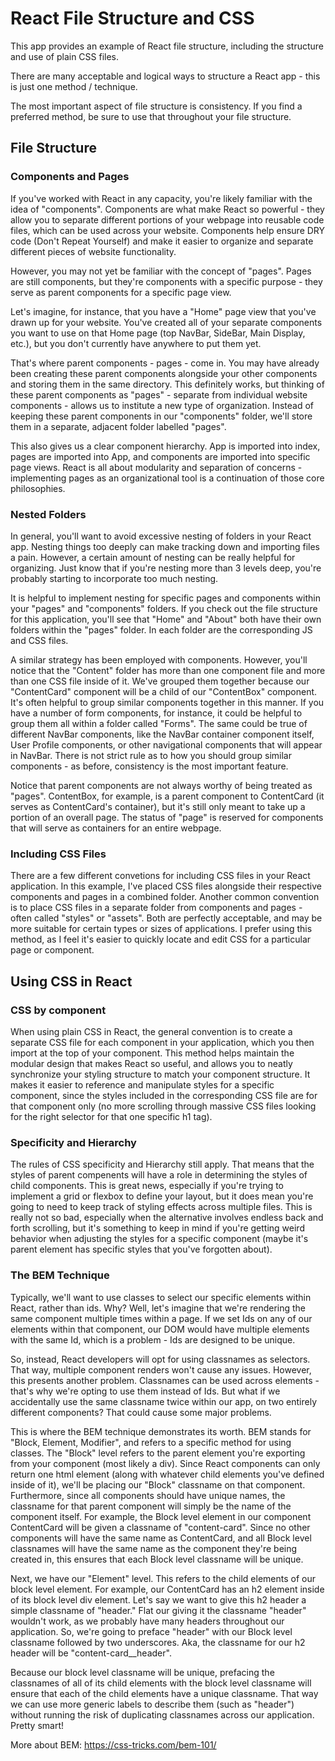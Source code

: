 # React File Structure and CSS
 

 This app provides an example of React file structure, including the structure and use of plain CSS files.

 There are many acceptable and logical ways to structure a React app - this is just one method / technique.

 The most important aspect of file structure is consistency. If you find a preferred method, be sure to use that throughout your file structure.
 
 ## File Structure 
 
 ### Components and Pages
 
If you've worked with React in any capacity, you're likely familiar with the idea of "components". Components are what make React so powerful - they allow you to separate different portions of your webpage into reusable code files, which can be used across your website. Components help ensure DRY code (Don't Repeat Yourself) and make it easier to organize and separate different pieces of website functionality. 
 
However, you may not yet be familiar with the concept of "pages". Pages are still components, but they're components with a specific purpose - they serve as parent components for a specific page view. 

Let's imagine, for instance, that you have a "Home" page view that you've drawn up for your website. You've created all of your separate components you want to use on that Home page (top NavBar, SideBar, Main Display, etc.), but you don't currently have anywhere to put them yet.

That's where parent components - pages - come in. You may have already been creating these parent components alongside your other components and storing them in the same directory. This definitely works, but thinking of these parent components as "pages" - separate from individual website components - allows us to institute a new type of organization. Instead of keeping these parent components in our "components" folder, we'll store them in a separate, adjacent folder labelled "pages".

This also gives us a clear component hierarchy. App is imported into index, pages are imported into App, and components are imported into specific page views. React is all about modularity and separation of concerns - implementing pages as an organizational tool is a continuation of those core philosophies.

### Nested Folders

In general, you'll want to avoid excessive nesting of folders in your React app. Nesting things too deeply can make tracking down and importing files a pain. However, a certain amount of nesting can be really helpful for organizing. Just know that if you're nesting more than 3 levels deep, you're probably starting to incorporate too much nesting.

It is helpful to implement nesting for specific pages and components within your "pages" and "components" folders. If you check out the file structure for this application, you'll see that "Home" and "About" both have their own folders within the "pages" folder. In each folder are the corresponding JS and CSS files.  

A similar strategy has been employed with components. However, you'll notice that the "Content" folder has more than one component file and more than one CSS file inside of it. We've grouped them together because our "ContentCard" component will be a child of our "ContentBox" component. It's often helpful to group similar components together in this manner. If you have a number of form components, for instance, it could be helpful to group them all within a folder called "Forms". The same could be true of different NavBar components, like the NavBar container component itself, User Profile components, or other navigational components that will appear in NavBar. There is not strict rule as to how you should group similar components - as before, consistency is the most important feature. 

Notice that parent components are not always worthy of being treated as "pages". ContentBox, for example, is a parent component to ContentCard (it serves as ContentCard's container), but it's still only meant to take up a portion of an overall page. The status of "page" is reserved for components that will serve as containers for an entire webpage.

### Including CSS Files

There are a few different convetions for including CSS files in your React application. In this example, I've placed CSS files alongside their respective components and pages in a combined folder. Another common convention is to place CSS files in a separate folder from components and pages - often called "styles" or "assets". Both are perfectly acceptable, and may be more suitable for certain types or sizes of applications. I prefer using this method, as I feel it's easier to quickly locate and edit CSS for a particular page or component.

## Using CSS in React

### CSS by component

When using plain CSS in React, the general convention is to create a separate CSS file for each component in your application, which you then import at the top of your component. This method helps maintain the modular design that makes React so useful, and allows you to neatly synchronize your styling structure to match your component structure. It makes it easier to reference and manipulate styles for a specific component, since the styles included in the corresponding CSS file are for that component only (no more scrolling through massive CSS files looking for the right selector for that one specific h1 tag).

### Specificity and Hierarchy
 
The rules of CSS specificity and Hierarchy still apply. That means that the styles of parent compenents will have a role in determining the styles of child components. This is great news, especially if you're trying to implement a grid or flexbox to define your layout, but it does mean you're going to need to keep track of styling effects across multiple files. This is really not so bad, especially when the alternative involves endless back and forth scrolling, but it's something to keep in mind if you're getting weird behavior when adjusting the styles for a specific component (maybe it's parent element has specific styles that you've forgotten about).
 
 ### The BEM Technique
 
Typically, we'll want to use classes to select our specific elements within React, rather than ids. Why? Well, let's imagine that we're rendering the same component multiple times within a page. If we set Ids on any of our elements within that component, our DOM would have multiple elements with the same Id, which is a problem - Ids are designed to be unique.
 
So, instead, React developers will opt for using classnames as selectors. That way, multiple component renders won't cause any issues. However, this presents another problem. Classnames can be used across elements - that's why we're opting to use them instead of Ids. But what if we accidentally use the same classname twice within our app, on two entirely different components? That could cause some major problems.

This is where the BEM technique demonstrates its worth. BEM stands for "Block, Element, Modifier", and refers to a specific method for using classes. The "Block" level refers to the parent element you're exporting from your component (most likely a div). Since React components can only return one html element (along with whatever child elements you've defined inside of it), we'll be placing our "Block" classname on that component. Furthermore, since all components should have unique names, the classname for that parent component will simply be the name of the component itself. For example, the Block level element in our component ContentCard will be given a classname of "content-card". Since no other components will have the same name as ContentCard, and all Block level classnames will have the same name as the component they're being created in, this ensures that each Block level classname will be unique.

Next, we have our "Element" level. This refers to the child elements of our block level element. For example, our ContentCard has an h2 element inside of its block level div element. Let's say we want to give this h2 header a simple classname of "header." Flat our giving it the classname "header" wouldn't work, as we probably have many headers throughout our application. So, we're going to preface "header" with our Block level classname followed by two underscores. Aka, the classname for our h2 header will be "content-card__header".

Because our block level classname will be unique, prefacing the classnames of all of its child elements with the block level classname will ensure that each of the child elements have a unique classname. That way we can use more generic labels to describe them (such as "header") without running the risk of duplicating classnames across our application. Pretty smart!



More about BEM: https://css-tricks.com/bem-101/
